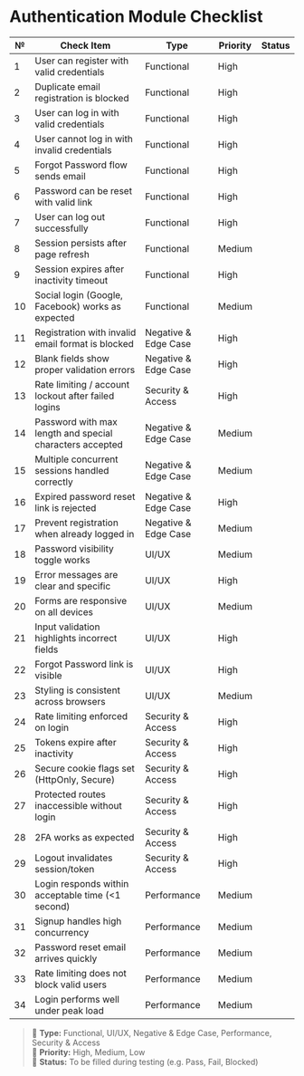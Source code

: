 # Authentication Module Checklist

| №  | Check Item                                             | Type                    | Priority | Status |
|----|---------------------------------------------------------|-------------------------|----------|--------|
| 1  | User can register with valid credentials                | Functional              | High     |        |
| 2  | Duplicate email registration is blocked                 | Functional              | High     |        |
| 3  | User can log in with valid credentials                  | Functional              | High     |        |
| 4  | User cannot log in with invalid credentials             | Functional              | High     |        |
| 5  | Forgot Password flow sends email                        | Functional              | High     |        |
| 6  | Password can be reset with valid link                   | Functional              | High     |        |
| 7  | User can log out successfully                           | Functional              | High     |        |
| 8  | Session persists after page refresh                     | Functional              | Medium   |        |
| 9  | Session expires after inactivity timeout                | Functional              | High     |        |
| 10 | Social login (Google, Facebook) works as expected       | Functional              | Medium   |        |
| 11 | Registration with invalid email format is blocked       | Negative & Edge Case    | High     |        |
| 12 | Blank fields show proper validation errors              | Negative & Edge Case    | High     |        |
| 13 | Rate limiting / account lockout after failed logins     | Security & Access       | High     |        |
| 14 | Password with max length and special characters accepted | Negative & Edge Case    | Medium   |        |
| 15 | Multiple concurrent sessions handled correctly          | Negative & Edge Case    | Medium   |        |
| 16 | Expired password reset link is rejected                 | Negative & Edge Case    | High     |        |
| 17 | Prevent registration when already logged in             | Negative & Edge Case    | Medium   |        |
| 18 | Password visibility toggle works                        | UI/UX                   | Medium   |        |
| 19 | Error messages are clear and specific                   | UI/UX                   | High     |        |
| 20 | Forms are responsive on all devices                     | UI/UX                   | Medium   |        |
| 21 | Input validation highlights incorrect fields            | UI/UX                   | High     |        |
| 22 | Forgot Password link is visible                         | UI/UX                   | High     |        |
| 23 | Styling is consistent across browsers                   | UI/UX                   | Medium   |        |
| 24 | Rate limiting enforced on login                         | Security & Access       | High     |        |
| 25 | Tokens expire after inactivity                          | Security & Access       | High     |        |
| 26 | Secure cookie flags set (HttpOnly, Secure)              | Security & Access       | High     |        |
| 27 | Protected routes inaccessible without login             | Security & Access       | High     |        |
| 28 | 2FA works as expected                                   | Security & Access       | High     |        |
| 29 | Logout invalidates session/token                        | Security & Access       | High     |        |
| 30 | Login responds within acceptable time (<1 second)       | Performance             | Medium   |        |
| 31 | Signup handles high concurrency                         | Performance             | Medium   |        |
| 32 | Password reset email arrives quickly                    | Performance             | Medium   |        |
| 33 | Rate limiting does not block valid users                | Performance             | Medium   |        |
| 34 | Login performs well under peak load                     | Performance             | Medium   |        |

> 🔹 **Type:** Functional, UI/UX, Negative & Edge Case, Performance, Security & Access  
> 🔸 **Priority:** High, Medium, Low  
> 🔘 **Status:** To be filled during testing (e.g. Pass, Fail, Blocked)